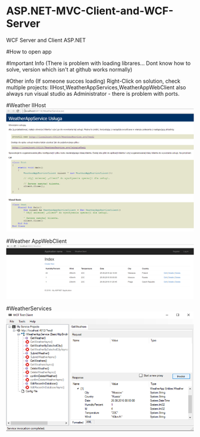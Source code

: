 # ASP.NET-MVC-Client-and-WCF-Server
WCF Server and Client ASP.NET

#How to open app

#Important Info
(There is problem with loading librares... Dont know how to solve, version which isn't at github works normally)

#Other info
(If someone succes loading) Right-Click on solution, check multiple projects: IIHost,WeatherAppServices,WeatherAppWebClient
 also always run visual studio as Administrator - there is problem with ports.
 
 #Weather IIHost
 ![](https://github.com/dewiktor2/WCF/blob/master/WeatherService-IIHost.png)
 
 
 #Weather AppWebClient
 ![](https://github.com/dewiktor2/WCF/blob/master/WeatherAppWebClient.png)
 
 
 #WeatherServices
 ![](https://github.com/dewiktor2/WCF/blob/master/WeatherApp.Services.png)
 
#
